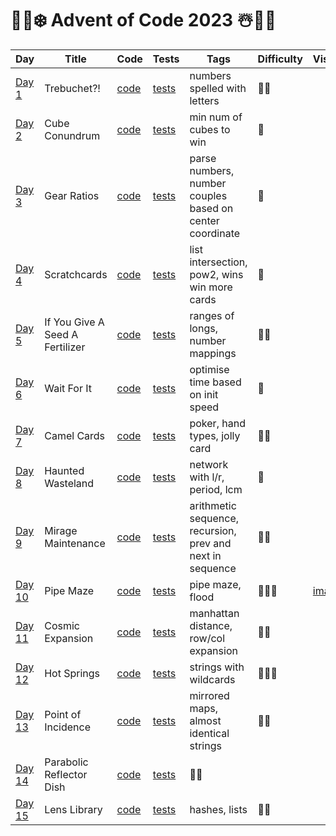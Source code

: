 # 🎅🎄❄️ Advent of Code 2023 ☃️🎁🦌

| Day                                            | Title                           | Code                   | Tests                                                      | Tags                                                      | Difficulty | Visual                           |
|------------------------------------------------|---------------------------------|------------------------|------------------------------------------------------------|-----------------------------------------------------------|------------|----------------------------------|
| [Day 1](https://adventofcode.com/2023/day/1)   | Trebuchet?!                     | [code](day01/Day1.kt)  | [tests](../../../test/kotlin/aoc2023/day01/Day1KtTest.kt)  | numbers spelled with letters                              | 🍪🍪       |                                  |
| [Day 2](https://adventofcode.com/2023/day/2)   | Cube Conundrum                  | [code](day02/Day2.kt)  | [tests](../../../test/kotlin/aoc2023/day02/Day2KtTest.kt)  | min num of cubes to win                                   | 🍪️        |                                  |
| [Day 3](https://adventofcode.com/2023/day/3)   | Gear Ratios                     | [code](day03/Day3.kt)  | [tests](../../../test/kotlin/aoc2023/day03/Day3KtTest.kt)  | parse numbers, number couples based on center coordinate  | 🍪️        |                                  |
| [Day 4](https://adventofcode.com/2023/day/4)   | Scratchcards                    | [code](day04/Day4.kt)  | [tests](../../../test/kotlin/aoc2023/day04/Day4KtTest.kt)  | list intersection, pow2, wins win more cards              | 🍪         |                                  |
| [Day 5](https://adventofcode.com/2023/day/5)   | If You Give A Seed A Fertilizer | [code](day05/Day5.kt)  | [tests](../../../test/kotlin/aoc2023/day05/Day5KtTest.kt)  | ranges of longs, number mappings                          | 🍪🍪       |                                  |
| [Day 6](https://adventofcode.com/2023/day/6)   | Wait For It                     | [code](day06/Day6.kt)  | [tests](../../../test/kotlin/aoc2023/day06/Day6KtTest.kt)  | optimise time based on init speed                         | 🍪         |                                  |
| [Day 7](https://adventofcode.com/2023/day/7)   | Camel Cards                     | [code](day07/Day7.kt)  | [tests](../../../test/kotlin/aoc2023/day07/Day7KtTest.kt)  | poker, hand types, jolly card                             | 🍪🍪       |                                  |
| [Day 8](https://adventofcode.com/2023/day/8)   | Haunted Wasteland               | [code](day08/Day8.kt)  | [tests](../../../test/kotlin/aoc2023/day08/Day8KtTest.kt)  | network with l/r, period, lcm                             | 🍪         |                                  |
| [Day 9](https://adventofcode.com/2023/day/9)   | Mirage Maintenance              | [code](day09/Day9.kt)  | [tests](../../../test/kotlin/aoc2023/day09/Day9KtTest.kt)  | arithmetic sequence, recursion, prev and next in sequence | 🍪🍪       |                                  |
| [Day 10](https://adventofcode.com/2023/day/10) | Pipe Maze                       | [code](day10/Day10.kt) | [tests](../../../test/kotlin/aoc2023/day10/Day10KtTest.kt) | pipe maze, flood                                          | 🍪🍪🍪     | [image](day10/render/day10.webp) |
| [Day 11](https://adventofcode.com/2023/day/11) | Cosmic Expansion                | [code](day11/Day11.kt) | [tests](../../../test/kotlin/aoc2023/day11/Day11KtTest.kt) | manhattan distance, row/col expansion                     | 🍪🍪       |                                  |
| [Day 12](https://adventofcode.com/2023/day/12) | Hot Springs                     | [code](day12/Day12.kt) | [tests](../../../test/kotlin/aoc2023/day12/Day12KtTest.kt) | strings with wildcards                                    | 🍪🍪🍪     |                                  |
| [Day 13](https://adventofcode.com/2023/day/13) | Point of Incidence              | [code](day13/Day13.kt) | [tests](../../../test/kotlin/aoc2023/day13/Day13KtTest.kt) | mirrored maps, almost identical strings                   | 🍪🍪️      |                                  |
| [Day 14](https://adventofcode.com/2023/day/14) | Parabolic Reflector Dish        | [code](day14/Day14.kt) | [tests](../../../test/kotlin/aoc2023/day14/Day14KtTest.kt) | 🍪🍪️                                                     |            |                                  |
| [Day 15](https://adventofcode.com/2023/day/15) | Lens Library                    | [code](day15/Day15.kt) | [tests](../../../test/kotlin/aoc2023/day15/Day15KtTest.kt) | hashes, lists                                             | 🍪🍪️      |                                  |

[//]: # (| [Day 16]&#40;https://adventofcode.com/2023/day/16&#41; | Proboscidea Volcanic     | [code]&#40;day16/Day16.kt&#41; | [tests]&#40;../../../test/kotlin/aoc2023/day16/Day16KtTest.kt&#41; | nodes, best path                   | 🍪🍪️🍪🍪️  |                                                                                                                                                                                                                                                                                                                                                                                            |)

[//]: # (| [Day 17]&#40;https://adventofcode.com/2023/day/17&#41; | Pyroclastic Flow         | [code]&#40;day17/Day17.kt&#41; | [tests]&#40;../../../test/kotlin/aoc2023/day17/Day17KtTest.kt&#41; | Basically Tetris, modulo           | 🍪🍪️🍪     | [output]&#40;https://refined-github-html-preview.kidonng.workers.dev/martapanc/Advent-of-Code/raw/master/src/main/kotlin/aoc2023/day17/renders/output1.html&#41; / [just me having fun I guess]&#40;https://refined-github-html-preview.kidonng.workers.dev/martapanc/Advent-of-Code/raw/master/src/main/kotlin/aoc2023/day17/renders/output2.html&#41;                                                    |)

[//]: # (| [Day 18]&#40;https://adventofcode.com/2023/day/18&#41; | Boiling Boulders         | [code]&#40;day18/Day18.kt&#41; | [tests]&#40;../../../test/kotlin/aoc2023/day18/Day18KtTest.kt&#41; | 3d coord, total visible surface    | 🍪🍪️       |                                                                                                                                                                                                                                                                                                                                                                                            |)

[//]: # (| [Day 19]&#40;https://adventofcode.com/2023/day/19&#41; | Not Enough Minerals      | [code]&#40;day19/Day19.kt&#41; | [tests]&#40;../../../test/kotlin/aoc2023/day19/Day19KtTest.kt&#41; | mining materials, best path        | 🍪🍪️🍪🍪️  | <img src="day19/pics/day19.webp" alt="Day 19 - meme" width="240"/>                                                                                                                                                                                                                                                                                                                         |)

[//]: # (| [Day 20]&#40;https://adventofcode.com/2023/day/20&#41; | Grove Positioning System | [code]&#40;day20/Day20.kt&#41; | [tests]&#40;../../../test/kotlin/aoc2023/day20/Day20KtTest.kt&#41; | continuous list, move fw and bw    | 🍪🍪️🍪️🍪️ | <img src="day20/pics/day20.webp" alt="Day 20 - meme" width="200"/>                                                                                                                                                                                                                                                                                                                         |)

[//]: # (| [Day 21]&#40;https://adventofcode.com/2023/day/21&#41; | Monkey Math              | [code]&#40;day21/Day21.kt&#41; | [tests]&#40;../../../test/kotlin/aoc2023/day21/Day21KtTest.kt&#41; | math with recursion                | 🍪🍪️       | <img src="day21/notes/day21_1.png" alt="Day 21 - meme 1" width="200"/>                                                                                                                                                                                                                                                                                                                     |)

[//]: # (| [Day 22]&#40;https://adventofcode.com/2023/day/22&#41; | Monkey Map               | [code]&#40;day22/Day22.kt&#41; | [tests]&#40;../../../test/kotlin/aoc2023/day22/Day22KtTest.kt&#41; | 2d map of a cube, move to sides    | 🍪🍪️🍪️    | <img src="day22/notes/day22.jpg" alt="Day 22 - meme" width="240"/>                                                                                                                                                                                                                                                                                                                         |)

[//]: # (| [Day 23]&#40;https://adventofcode.com/2023/day/23&#41; | Unstable Diffusion       | [code]&#40;day23/Day23.kt&#41; | [tests]&#40;../../../test/kotlin/aoc2023/day23/Day23KtTest.kt&#41; | coords, elfs moving NSWE           | 🍪🍪️🍪️    |                                                                                                                                                                                                                                                                                                                                                                                            |)

[//]: # (| [Day 24]&#40;https://adventofcode.com/2023/day/24&#41; | Blizzard Basin           | [code]&#40;day24/Day24.kt&#41; | [tests]&#40;../../../test/kotlin/aoc2023/day24/Day24KtTest.kt&#41; | blizzards moving, bfs              | 🍪🍪️🍪️    |                                                                                                                                                                                                                                                                                                                                                                                            |)

[//]: # (| [Day 25]&#40;https://adventofcode.com/2023/day/25&#41; | Full of Hot Air          | [code]&#40;day25/Day25.kt&#41; | [tests]&#40;../../../test/kotlin/aoc2023/day25/Day25KtTest.kt&#41; | Sea cucumbers moving linearly      | 🍪🍪️🍪️    |                                                                                                                                                                                                                                                                                                                                                                                            |)

